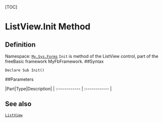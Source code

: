 [TOC]
# ListView.Init Method

## Definition
Namespace: [`My.Sys.Forms`](My.Sys.Forms.md)
`Init` is method of the ListView control, part of the freeBasic framework MyFbFramework.
##Syntax
```freeBasic
Declare Sub Init()
```

##Parameters

|Part|Type|Description|
| :------------ | :------------ |
## See also
[`ListView`](ListView.md)
